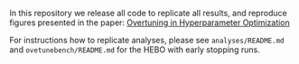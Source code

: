 In this repository we release all code to replicate all results, and reproduce figures presented in the paper: [Overtuning in Hyperparameter Optimization](https://www.arxiv.org/abs/2506.19540)

For instructions how to replicate analyses, please see `analyses/README.md` and `ovetunebench/README.md` for the HEBO with early stopping runs.
